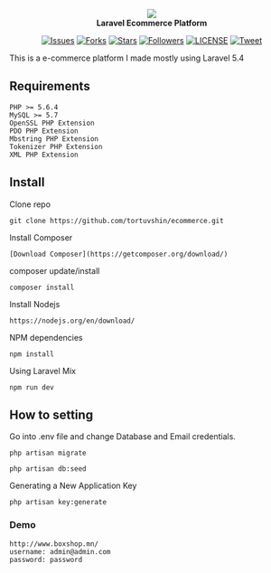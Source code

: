 <p align="center">
<a href="http://boxshop.mn/">
<img src="https://github.com/tortuvshin/boxshop/blob/master/public/img/logo.png"/>
</a><br>
	<b>Laravel Ecommerce Platform</b>
</p>

<p align="center">
    <a href="https://github.com/tortuvshin/boxshop/issues">
        <img src="https://img.shields.io/github/issues/tortuvshin/boxshop.svg"
            alt="Issues"></a>
     <a href="https://github.com/tortuvshin/boxshop/fork">
        <img src="https://img.shields.io/github/forks/tortuvshin/boxshop.svg?style=social&label=Fork"
            alt="Forks"></a>
    <a href="https://github.com/tortuvshin/boxshop/star">
        <img src="https://img.shields.io/github/stars/tortuvshin/boxshop.svg?style=social&label=Stars"
            alt="Stars"></a>
    <a href="https://github.com/tortuvshin/">
        <img src="https://img.shields.io/github/followers/tortuvshin.svg?style=social&label=Follow"
            alt="Followers"></a>
    <a href="https://raw.githubusercontent.com/tortuvshin/boxshop/master/LICENSE">
        <img src="https://img.shields.io/badge/license-MIT-blue.svg"
            alt="LICENSE"></a>
    <a href="https://twitter.com/intent/tweet?text=Wow:&url=%5Bobject%20Object%5D">
        <img src="https://img.shields.io/twitter/url/https/github.com/tortuvshin/boxshop.svg?style=social"
            alt="Tweet"></a>
</p>


This is a e-commerce platform I made mostly using Laravel 5.4

## Requirements

	PHP >= 5.6.4
	MySQL >= 5.7
	OpenSSL PHP Extension
	PDO PHP Extension
	Mbstring PHP Extension
	Tokenizer PHP Extension
	XML PHP Extension


<a name="installation"></a>
## Install

Clone repo

```
git clone https://github.com/tortuvshin/ecommerce.git
```

Install Composer

```
[Download Composer](https://getcomposer.org/download/)
```

composer update/install 

```
composer install
```

Install Nodejs

```
https://nodejs.org/en/download/
```

NPM dependencies
```
npm install
```

Using Laravel Mix 

```
npm run dev
```

## How to setting 

Go into .env file and change Database and Email credentials.

```
php artisan migrate
```

```
php artisan db:seed
```
	
Generating a New Application Key
```
php artisan key:generate
```

### Demo
	http://www.boxshop.mn/
	username: admin@admin.com
	password: password

[NODEJS]: https://nodejs.org/en/download/
[COMPOSER]: https://getcomposer.org/download/
[RECAPTCHA]: https://www.google.com/recaptcha/admin#list
